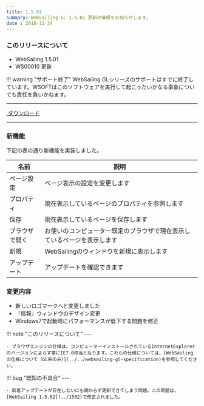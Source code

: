 ```yaml
---
title: 1.5.01
summary: WebSailing GL 1.5.01 更新の情報をお知らせします。
date : 2018-11-24
---
```

### このリリースについて

* WebSailing 1.5.01
* WS00010 更新

!!! warning "サポート終了"
    WebSailing GLシリーズのサポートはすでに終了しています。WSOFTはこのソフトウェアを実行して起こったいかなる事象についても責任を負いかねます。

---
<a href="https://download.wsoft.ws/WS00010" class="btn btn-primary btn-lg"><i class="bi bi-download"></i>&nbsp;ダウンロード</a>

---

### 新機能
下記の表の通り新機能を実装しました。

|名前|説明|
|---|---|
|ページ設定|ページ表示の設定を変更します|
|プロパティ|現在表示しているページのプロパティを参照します|
|保存|現在表示しているページを保存します|
|ブラウザで開く|お使いのコンピューター既定のブラウザで現在表示しているページを表示します|
|新規|WebSailingのウィンドウを新規に表示します|
|アップデート|アップデートを確認できます|

### 変更内容

* 新しいロゴマークへと変更しました
* 「情報」ウィンドウのデザイン変更
* Windows7で起動時にパフォーマンスが低下する問題を修正

!!! note "このリリースについて"
    ---
    
    - ブラウザエンジンの仕様は、コンピューターインストールされているInternetExplorerのバージョンによらず常にIE7.0相当となります。これらの仕様については、[WebSailingの仕様について（GL系のみ）](../../websailing-gl-specification)を参照してください。

!!! bug "既知の不具合"
    ---
    
    - 新着アップデートが存在しないにも関わらず更新できてしまう問題。この問題は、[WebSailing 1.5.02](../1502)で修正されました。